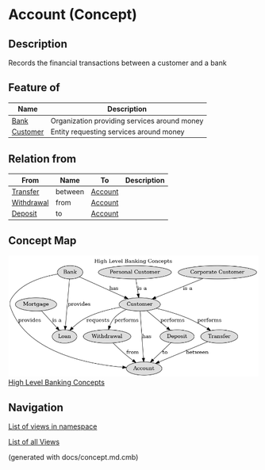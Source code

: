 # Account (Concept)
## Description
Records the financial transactions between a customer and a bank

## Feature of
| Name | Description |
|---|---|
| [Bank](../../mybank/concepts/bank.md) | Organization providing services around money |
| [Customer](../../mybank/concepts/customer.md) | Entity requesting services around money |

## Relation from
| From | Name | To | Description |
|---|---|---|---|
| [Transfer](../../mybank/concepts/transfer.md) | between | [Account](../../mybank/concepts/account.md) |  |
| [Withdrawal](../../mybank/concepts/withdrawal.md) | from | [Account](../../mybank/concepts/account.md) |  |
| [Deposit](../../mybank/concepts/deposit.md) | to | [Account](../../mybank/concepts/account.md) |  |

## Concept Map
![High Level Banking Concepts](../../mybank/concepts/concept-view.png)
[High Level Banking Concepts](../../mybank/concepts/concept-view.md)


## Navigation
[List of views in namespace](./views-in-namespace.md)

[List of all Views](../../views.md)

(generated with docs/concept.md.cmb)
